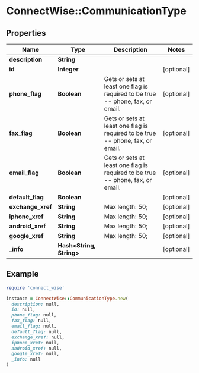 # ConnectWise::CommunicationType

## Properties

| Name | Type | Description | Notes |
| ---- | ---- | ----------- | ----- |
| **description** | **String** |  |  |
| **id** | **Integer** |  | [optional] |
| **phone_flag** | **Boolean** | Gets or sets at least one flag is required to be true -- phone, fax, or email. | [optional] |
| **fax_flag** | **Boolean** | Gets or sets at least one flag is required to be true -- phone, fax, or email. | [optional] |
| **email_flag** | **Boolean** | Gets or sets at least one flag is required to be true -- phone, fax, or email. | [optional] |
| **default_flag** | **Boolean** |  | [optional] |
| **exchange_xref** | **String** |  Max length: 50; | [optional] |
| **iphone_xref** | **String** |  Max length: 50; | [optional] |
| **android_xref** | **String** |  Max length: 50; | [optional] |
| **google_xref** | **String** |  Max length: 50; | [optional] |
| **_info** | **Hash&lt;String, String&gt;** |  | [optional] |

## Example

```ruby
require 'connect_wise'

instance = ConnectWise::CommunicationType.new(
  description: null,
  id: null,
  phone_flag: null,
  fax_flag: null,
  email_flag: null,
  default_flag: null,
  exchange_xref: null,
  iphone_xref: null,
  android_xref: null,
  google_xref: null,
  _info: null
)
```

